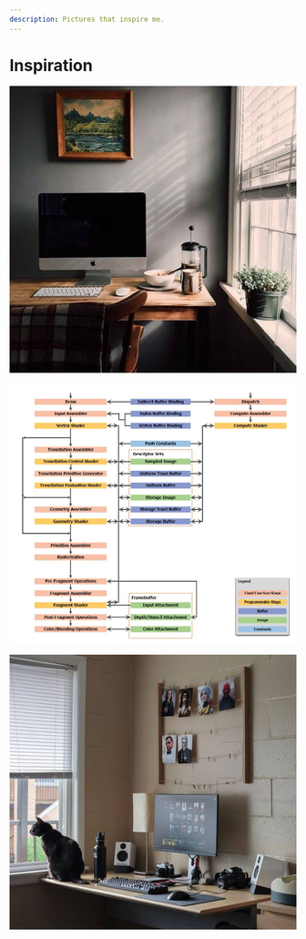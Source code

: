 ```yaml
---
description: Pictures that inspire me.
---
```


# Inspiration

![](.gitbook/assets/image%20%2819%29.png)

![](.gitbook/assets/image%20%289%29.png)

![](.gitbook/assets/image%20%2813%29.png)

